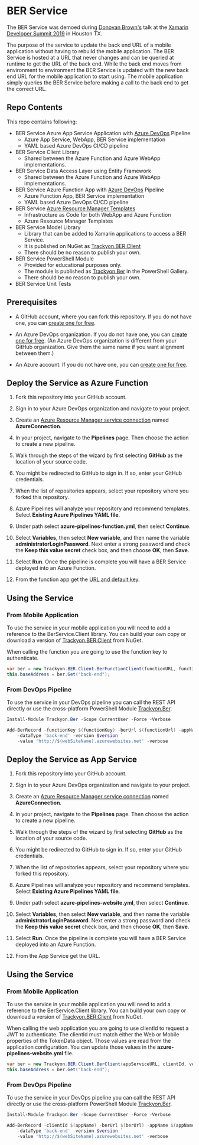 # BER Service

The BER Service was demoed during [Donovan Brown's](https://twitter.com/DonovanBrown) talk at the [Xamarin Developer Summit 2019](https://www.youtube.com/watch?v=t1cQsenAmNo) in Houston TX.

The purpose of the service to update the back end URL of a mobile application without having to rebuild the mobile application. The BER Service is hosted at a URL that never changes and can be queried at runtime to get the URL of the back end. While the back end moves from environment to environment the BER Service is updated with the new back end URL for the mobile application to start using. The mobile application simply queries the BER Service before making a call to the back end to get the correct URL.

## Repo Contents

This repo contains following:

* BER Service Azure App Service Application with [Azure DevOps](https://docs.microsoft.com/azure/devops/pipelines?WT.mc_id=devops-0000-dbrown) Pipeline
  * Azure App Service, WebApp, BER Service implementation
  * YAML based Azure DevOps CI/CD pipeline
* BER Service Client Library
  * Shared between the Azure Function and Azure WebApp implementations.
* BER Service Data Access Layer using Entity Framework
  * Shared between the Azure Function and Azure WebApp implementations.
* BER Service Azure Function App with [Azure DevOps](https://docs.microsoft.com/azure/devops/pipelines?WT.mc_id=devops-0000-dbrown) Pipeline
  * Azure Function App, BER Service implementation
  * YAML based Azure DevOps CI/CD pipeline
* BER Service [Azure Resource Manager Templates](https://docs.microsoft.com/azure/templates/?WT.mc_id=devops-0000-dbrown)
  * Infrastructure as Code for both WebApp and Azure Function
  * Azure Resource Manager Templates
* BER Service Model Library
  * Library that can be added to Xamarin applications to access a BER Service.
  * It is published on NuGet as [Trackyon.BER.Client](https://www.nuget.org/packages/Trackyon.BER.Client/)
  * There should be no reason to publish your own.
* BER Service PowerShell Module
  * Provided for educational purposes only.
  * The module is published as [Trackyon.Ber](https://www.powershellgallery.com/packages/Trackyon.Ber/0.0.1) in the PowerShell Gallery.
  * There should be no reason to publish your own.
* BER Service Unit Tests

## Prerequisites

* A GitHub account, where you can fork this repository. If you do not have one, you can [create one for free](https://github.com).

* An Azure DevOps organization. If you do not have one, you can [create one for free](../get-started/pipelines-sign-up.md). (An Azure DevOps organization is different from your GitHub organization. Give them the same name if you want alignment between them.)

* An Azure account. If you do not have one, you can [create one for free](https://azure.microsoft.com/free/?WT.mc_id=devops-0000-dbrown).

## Deploy the Service as Azure Function

1. Fork this repository into your GitHub account.

1. Sign in to your Azure DevOps organization and navigate to your project.

1. Create an [Azure Resource Manager service connection](https://docs.microsoft.com/azure/devops/pipelines/library/service-endpoints?WT.mc_id=devops-0000-dbrown) named **AzureConnection**.

1. In your project, navigate to the **Pipelines** page. Then choose the action to create a new pipeline.

1. Walk through the steps of the wizard by first selecting **GitHub** as the location of your source code.

1. You might be redirected to GitHub to sign in. If so, enter your GitHub credentials.

1. When the list of repositories appears, select your repository where you forked this repository.

1. Azure Pipelines will analyze your repository and recommend templates. Select **Existing Azure Pipelines YAML file**.

1. Under path select **azure-pipelines-function.yml**, then select **Continue**.

1. Select **Variables**, then select **New variable**, and then name the variable **administratorLoginPassword**. Next enter a strong password and check the **Keep this value secret** check box, and then choose **OK**, then **Save**.

1. Select **Run**. Once the pipeline is complete you will have a BER Service deployed into an Azure Function.

1. From the function app get the [URL and default key](https://docs.microsoft.com/azure/azure-functions/functions-bindings-http-webhook?WT.mc_id=devops-0000-dbrown#authorization-keys). 

## Using the Service

### From Mobile Application

To use the service in your mobile application you will need to add a reference to the BerService.Client library. You can build your own copy or download a version of [Trackyon.BER.Client](https://www.nuget.org/packages/Trackyon.BER.Client/) from NuGet.

When calling the function you are going to use the function key to authenticate.

```csharp
var ber = new Trackyon.BER.Client.BerFunctionClient(functionURL, functionKey, version, appName);
this.baseAddress = ber.Get("back-end");
```

### From DevOps Pipeline

To use the service in your DevOps pipeline you can call the REST API directly or use the cross-platform PowerShell Module [Trackyon.Ber](https://www.powershellgallery.com/packages/Trackyon.Ber/0.0.1).

```PowerShell
Install-Module Trackyon.Ber -Scope CurrentUser -Force -Verbose

Add-BerRecord -functionKey $(functionKey) -berUrl $(functionUrl) -appName $(appName) `
	-dataType 'back-end' -version $version `
	-value 'http://$(webSiteName).azurewebsites.net' -verbose
```

## Deploy the Service as App Service

1. Fork this repository into your GitHub account.

1. Sign in to your Azure DevOps organization and navigate to your project.

1. Create an [Azure Resource Manager service connection](https://docs.microsoft.com/azure/devops/pipelines/library/service-endpoints?WT.mc_id=devops-0000-dbrown) named **AzureConnection**.

1. In your project, navigate to the **Pipelines** page. Then choose the action to create a new pipeline.

1. Walk through the steps of the wizard by first selecting **GitHub** as the location of your source code.

1. You might be redirected to GitHub to sign in. If so, enter your GitHub credentials.

1. When the list of repositories appears, select your repository where you forked this repository.

1. Azure Pipelines will analyze your repository and recommend templates. Select **Existing Azure Pipelines YAML file**.

1. Under path select **azure-pipelines-website.yml**, then select **Continue**.

1. Select **Variables**, then select **New variable**, and then name the variable **administratorLoginPassword**. Next enter a strong password and check the **Keep this value secret** check box, and then choose **OK**, then **Save**.

1. Select **Run**. Once the pipeline is complete you will have a BER Service deployed into an Azure Function.

1. From the App Service get the URL. 

## Using the Service

### From Mobile Application

To use the service in your mobile application you will need to add a reference to the BerService.Client library. You can build your own copy or download a version of [Trackyon.BER.Client](https://www.nuget.org/packages/Trackyon.BER.Client/) from NuGet.

When calling the web application you are going to use clientId to request a JWT to authenticate. The clientId must match either the Web or Mobile properties of the TokenData object. Those values are read from the application configuration. You can update those values in the **azure-pipelines-website.yml** file.

```csharp
var ber = new Trackyon.BER.Client.BerClient(appServiceURL, clientId, version, appName);
this.baseAddress = ber.Get("back-end");
```

### From DevOps Pipeline

To use the service in your DevOps pipeline you can call the REST API directly or use the cross-platform PowerShell Module [Trackyon.Ber](https://www.powershellgallery.com/packages/Trackyon.Ber/0.0.1).

```PowerShell
Install-Module Trackyon.Ber -Scope CurrentUser -Force -Verbose

Add-BerRecord -clientId $(appName) -berUrl $(berUrl) -appName $(appName) `
	-dataType 'back-end' -version $version `
	-value 'http://$(webSiteName).azurewebsites.net' -verbose
```